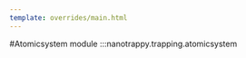 ```yaml
---
template: overrides/main.html
---
```


#Atomicsystem module
:::nanotrappy.trapping.atomicsystem
